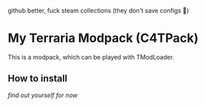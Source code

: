 github better, fuck steam collections (they don't save configs 🥵)
# My Terraria Modpack (C4TPack)
This is a modpack, which can be played with TModLoader.

## How to install
*find out yourself for now*
